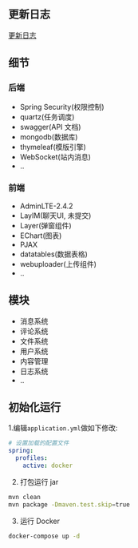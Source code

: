 ## 更新日志
[更新日志](/change-log.md)

## 细节
### 后端
- Spring Security(权限控制)
- quartz(任务调度)
- swagger(API 文档)
- mongodb(数据库)
- thymeleaf(模版引擎)
- WebSocket(站内消息)
- ..

### 前端
- AdminLTE-2.4.2
- LayIM(聊天UI, 未提交)
- Layer(弹窗组件)
- EChart(图表)
- PJAX
- datatables(数据表格)
- webuploader(上传组件)
- ..

## 模块
- 消息系统
- 评论系统
- 文件系统
- 用户系统
- 内容管理
- 日志系统
- ..


## 初始化运行

1.编辑`application.yml`做如下修改:
```yaml
# 设置加载的配置文件
spring:
  profiles:
    active: docker
```

2. 打包运行 jar
```bash
mvn clean
mvn package -Dmaven.test.skip=true
```

3. 运行 Docker
```bash
docker-compose up -d
```